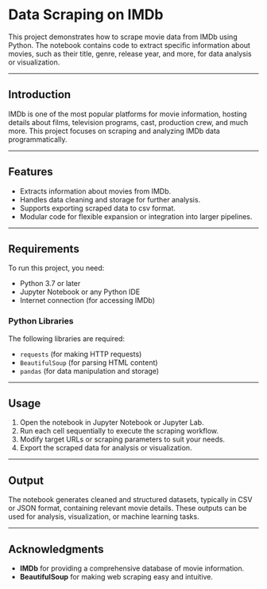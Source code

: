 # Data Scraping on IMDb

This project demonstrates how to scrape movie data from IMDb using Python. The notebook contains code to extract specific information about movies, such as their title, genre, release year, and more, for data analysis or visualization.

---

## Introduction

IMDb is one of the most popular platforms for movie information, hosting details about films, television programs, cast, production crew, and much more. This project focuses on scraping and analyzing IMDb data programmatically.

---

## Features

- Extracts information about movies from IMDb.
- Handles data cleaning and storage for further analysis.
- Supports exporting scraped data to csv format.
- Modular code for flexible expansion or integration into larger pipelines.

---

## Requirements

To run this project, you need:

- Python 3.7 or later
- Jupyter Notebook or any Python IDE
- Internet connection (for accessing IMDb)

### Python Libraries

The following libraries are required:

- `requests` (for making HTTP requests)
- `BeautifulSoup` (for parsing HTML content)
- `pandas` (for data manipulation and storage)

---

## Usage

1. Open the notebook in Jupyter Notebook or Jupyter Lab.
2. Run each cell sequentially to execute the scraping workflow.
3. Modify target URLs or scraping parameters to suit your needs.
4. Export the scraped data for analysis or visualization.

---

## Output

The notebook generates cleaned and structured datasets, typically in CSV or JSON format, containing relevant movie details. These outputs can be used for analysis, visualization, or machine learning tasks.

---

## Acknowledgments

- **IMDb** for providing a comprehensive database of movie information.
- **BeautifulSoup** for making web scraping easy and intuitive.

